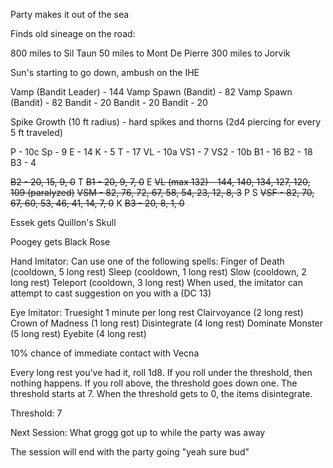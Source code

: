 Party makes it out of the sea

Finds old sineage on the road:

800 miles to Sil Taun
50 miles to Mont De Pierre
300 miles to Jorvik

Sun's starting to go down, ambush on the IHE

Vamp (Bandit Leader) - 144
Vamp Spawn (Bandit) - 82
Vamp Spawn (Bandit) - 82
Bandit - 20
Bandit - 20
Bandit - 20

Spike Growth (10 ft radius) - hard spikes and thorns (2d4 piercing for every 5 ft traveled)

P - 10c
Sp - 9
E - 14
K - 5
T - 17
VL - 10a
VS1 - 7
VS2 - 10b
B1 - 16
B2 - 18
B3 - 4

~~B2 - 20, 15, 9, 0~~
T
~~B1 - 20, 9, 7, 0~~
E
~~VL (max 132) - 144, 140, 134, 127, 120, 109 (paralyzed)~~
~~VSM - 82, 76, 72, 67, 58, 54, 23, 12, 8, 3~~
P
S
~~VSF - 82, 70, 67, 60, 53, 46, 41, 14, 7, 0~~
K
~~B3 - 20, 8, 1, 0~~

Essek gets Quillon's Skull

Poogey gets Black Rose

Hand Imitator:
Can use one of the following spells:
Finger of Death (cooldown, 5 long rest)
Sleep (cooldown, 1 long rest)
Slow (cooldown, 2 long rest)
Teleport (cooldown, 3 long rest)
When used, the imitator can attempt to cast suggestion on you with a (DC 13)

Eye Imitator:
Truesight 1 minute per long rest
Clairvoyance (2 long rest)
Crown of Madness (1 long rest)
Disintegrate (4 long rest)
Dominate Monster (5 long rest)
Eyebite (4 long rest)

10% chance of immediate contact with Vecna

Every long rest you've had it, roll 1d8. If you roll under the threshold, then nothing happens. If you roll above, the threshold goes down one. The threshold starts at 7. When the threshold gets to 0, the items disintegrate.

Threshold: 7

Next Session: What grogg got up to while the party was away

The session will end with the party going "yeah sure bud"